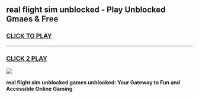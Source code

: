 
## real flight sim unblocked - Play Unblocked Gmaes & Free
<h3>
<a href="https://news.freeplayer.one?title=real_flight_sim_unblocked&ref=23F">CLICK TO PLAY</a></h3>
<hr>

<h3>
<a href="https://news.freeplayer.one?title=real_flight_sim_unblocked&ref=23F">CLICK 2 PLAY</a>
  
</h3>

<a href="https://news.freeplayer.one?title=real_flight_sim_unblocked&ref=23F/"><img src="https://clearcache.store/games.png"></a>


**real flight sim unblocked games unblocked: Your Gateway to Fun and Accessible Online Gaming**
